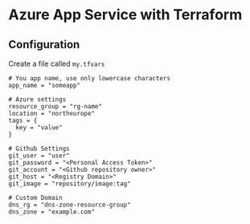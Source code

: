 # Azure App Service with Terraform

## Configuration 

Create a file called `my.tfvars`

```
# You app name, use only lowercase characters
app_name = "someapp"

# Azure settings
resource_group = "rg-name"
location = "northeurope"
tags = {
  key = "value"
}

# Github Settings
git_user = "user"
git_password = "<Personal Access Token>"
git_account = "<Github repository owner>"
git_host = "<Registry Domain>"
git_image = "repository/image:tag"

# Custom Domain
dns_rg = "dns-zone-resource-group"
dns_zone = "example.com"
```

